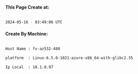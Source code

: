 
   
#### This Page Create at:

```bash

2024-05-16 - 03:49:06 UTC

```

#### Create By Machine:

```bash

Host Name : fv-az532-480

platform  : Linux-6.5.0-1021-azure-x86_64-with-glibc2.35

Ip Local  : 10.1.0.97

```

